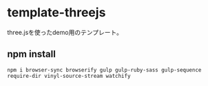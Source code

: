 # template-threejs

three.jsを使ったdemo用のテンプレート。

## npm install

```
npm i browser-sync browserify gulp gulp-ruby-sass gulp-sequence require-dir vinyl-source-stream watchify
```
